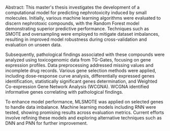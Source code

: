 Abstract:
This master's thesis investigates the development of a computational model for predicting nephrotoxicity induced by small molecules. Initially, various machine learning algorithms were evaluated to discern nephrotoxic compounds, with the Random Forest model demonstrating superior predictive performance. Techniques such as SMOTE and oversampling were employed to mitigate dataset imbalances, resulting in improved model robustness during cross-validation and evaluation on unseen data.

Subsequently, pathological findings associated with these compounds were analyzed using toxicogenomic data from TG-Gates, focusing on gene expression profiles. Data preprocessing addressed missing values and incomplete drug records. Various gene selection methods were applied, including dose-response curve analysis, differentially expressed genes identification, statistically significant genes determination, and Weighted Co-expression Gene Network Analysis (WCGNA). WCGNA identified informative genes correlating with pathological findings.

To enhance model performance, MLSMOTE was applied on selected genes to handle data imbalance. Machine learning models including RNN were tested, showing promising results across evaluation metrics. Current efforts involve refining these models and exploring alternative techniques such as DNN and PNN for further improvement.
